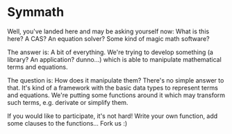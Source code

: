 # Symmath

Well, you've landed here and may be asking yourself now: What is this here? A CAS? An equation solver?
Some kind of magic math software?

The answer is: A bit of everything. We're trying to develop something (a library? An application? dunno...) which
is able to manipulate mathematical terms and equations.

The question is: How does it manipulate them? There's no simple answer to that. It's kind of a framework with the basic
data types to represent terms and equations. We're putting some functions around it which may transform such terms, e.g.
derivate or simplify them.

If you would like to participate, it's not hard! Write your own function, add some clauses to the functions... Fork us :)
